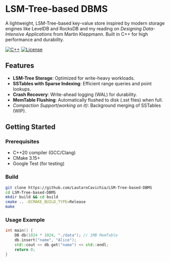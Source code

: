 # LSM-Tree-based DBMS 

A lightweight, LSM-Tree-based key-value store inspired by modern storage engines like LevelDB and RocksDB and my reading on *Designing Data-Intensive Applications* from Martin Kleppmann. Built in C++ for high performance and durability.

[![C++](https://img.shields.io/badge/C++-17%2F20-blue.svg)](https://en.cppreference.com/)
[![License](https://img.shields.io/badge/License-MIT-green.svg)](LICENSE)


## Features
- **LSM-Tree Storage**: Optimized for write-heavy workloads.
- **SSTables with Sparse Indexing**: Efficient range queries and point lookups.
- **Crash Recovery**: Write-ahead logging (WAL) for durability.
- **MemTable Flushing**: Automatically flushed to disk (.sst files) when full.
- *Compaction Support(working on it)*: Background merging of SSTables (WIP).

## Getting Started
### Prerequisites
- C++20 compiler (GCC/Clang)
- CMake 3.15+
- Google Test (for testing)

### Build
```bash
git clone https://github.com/LautaroCavichia/LSM-Tree-based-DBMS
cd LSM-Tree-based-DBMS
mkdir build && cd build
cmake .. -DCMAKE_BUILD_TYPE=Release
make
```


### Usage Example
```cpp
int main() {
    DB db(1024 * 1024, "./data"); // 1MB MemTable
    db.insert("name", "Alice");
    std::cout << db.get("name") << std::endl;
    return 0;
}
```
